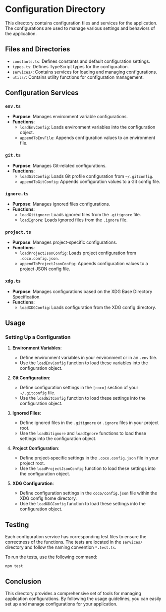 
# Configuration Directory

This directory contains configuration files and services for the application. The configurations are used to manage various settings and behaviors of the application.

## Files and Directories

- `constants.ts`: Defines constants and default configuration settings.
- `types.ts`: Defines TypeScript types for the configuration.
- `services/`: Contains services for loading and managing configurations.
- `utils/`: Contains utility functions for configuration management.

## Configuration Services

### `env.ts`
- **Purpose**: Manages environment variable configurations.
- **Functions**:
  - `loadEnvConfig`: Loads environment variables into the configuration object.
  - `appendToEnvFile`: Appends configuration values to an environment file.

### `git.ts`
- **Purpose**: Manages Git-related configurations.
- **Functions**:
  - `loadGitConfig`: Loads Git profile configuration from `~/.gitconfig`.
  - `appendToGitConfig`: Appends configuration values to a Git config file.

### `ignore.ts`
- **Purpose**: Manages ignored files configurations.
- **Functions**:
  - `loadGitignore`: Loads ignored files from the `.gitignore` file.
  - `loadIgnore`: Loads ignored files from the `.ignore` file.

### `project.ts`
- **Purpose**: Manages project-specific configurations.
- **Functions**:
  - `loadProjectJsonConfig`: Loads project configuration from `.coco.config.json`.
  - `appendToProjectJsonConfig`: Appends configuration values to a project JSON config file.

### `xdg.ts`
- **Purpose**: Manages configurations based on the XDG Base Directory Specification.
- **Functions**:
  - `loadXDGConfig`: Loads configuration from the XDG config directory.

## Usage

### Setting Up a Configuration

1. **Environment Variables**:
   - Define environment variables in your environment or in an `.env` file.
   - Use the `loadEnvConfig` function to load these variables into the configuration object.

2. **Git Configuration**:
   - Define configuration settings in the `[coco]` section of your `~/.gitconfig` file.
   - Use the `loadGitConfig` function to load these settings into the configuration object.

3. **Ignored Files**:
   - Define ignored files in the `.gitignore` or `.ignore` files in your project root.
   - Use the `loadGitignore` and `loadIgnore` functions to load these settings into the configuration object.

4. **Project Configuration**:
   - Define project-specific settings in the `.coco.config.json` file in your project root.
   - Use the `loadProjectJsonConfig` function to load these settings into the configuration object.

5. **XDG Configuration**:
   - Define configuration settings in the `coco/config.json` file within the XDG config home directory.
   - Use the `loadXDGConfig` function to load these settings into the configuration object.

## Testing

Each configuration service has corresponding test files to ensure the correctness of the functions. The tests are located in the `services/` directory and follow the naming convention `*.test.ts`.

To run the tests, use the following command:
```
npm test
```

## Conclusion

This directory provides a comprehensive set of tools for managing application configurations. By following the usage guidelines, you can easily set up and manage configurations for your application.
